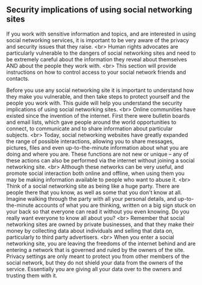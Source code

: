 
## Security implications of using social networking sites


If you work with sensitive information and topics, and are interested in using social networking services, it is important to be very aware of the privacy and security issues that they raise.
&lt;br&gt;
Human rights advocates are particularly vulnerable to the dangers of social networking sites and need to be extremely careful about the information they reveal about themselves AND about the people they work with.
&lt;br&gt;
This section will provide instructions on how to control access to your social network friends and contacts.

Before you use any social networking site it is important to understand how they make you vulnerable, and then take steps to protect yourself and the people you work with. This guide will help you understand the security implications of using social networking sites.
&lt;br&gt;
Online communities have existed since the invention of the internet. First there were bulletin boards and email lists, which gave people around the world opportunities to connect, to communicate and to share information about particular subjects.
&lt;br&gt;
Today, social networking websites have greatly expanded the range of possible interactions, allowing you to share messages, pictures, files and even up-to-the-minute information about what you are doing and where you are. These functions are not new or unique – any of these actions can also be performed via the internet without joining a social networking site.
&lt;br&gt;
Although these networks can be very useful, and promote social interaction both online and offline, when using them you may be making information available to people who want to abuse it.
&lt;br&gt;
Think of a social networking site as being like a huge party. There are people there that you know, as well as some that you don&#39;t know at all. Imagine walking through the party with all your personal details, and up-to-the-minute accounts of what you are thinking, written on a big sign stuck on your back so that everyone can read it without you even knowing. Do you really want everyone to know all about you?
&lt;br&gt;
Remember that social networking sites are owned by private businesses, and that they make their money by collecting data about individuals and selling that data on, particularly to third party advertisers.
&lt;br&gt;
When you enter a social networking site, you are leaving the freedoms of the internet behind and are entering a network that is governed and ruled by the owners of the site. Privacy settings are only meant to protect you from other members of the social network, but they do not shield your data from the owners of the service. Essentially you are giving all your data over to the owners and trusting them with it.
